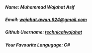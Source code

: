 ##### Name: *Muhammad Wajahat Asif*

##### Email: *wajahat.awan.924@gmail.com*

##### Github Username: *[technicalwajahat](github.com/technicalwajahat)*

##### Your Favourite Langugage: *C#*
